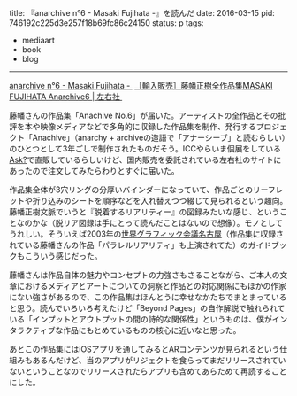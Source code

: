 title: 『anarchive n°6 - Masaki Fujihata -』を読んだ
date: 2016-03-15
pid: 746192c225d3e257f18b69fc86c24150
status: p
tags:
- mediaart
- book
- blog
---

[anarchive n°6 - Masaki Fujihata - ][1]
[［輸入販売］藤幡正樹全作品集MASAKI FUJIHATA Anarchive6 | 左右社 ][2]

藤幡さんの作品集「Anachive No.6」が届いた。アーティストの全作品とその批評を本や映像メディアなどで多角的に収録した作品集を制作、発行するプロジェクト「Anachive」（anarchy + archiveの造語で「アナーシーブ」と読むらしい）のひとつとして3年ごしで制作されたものだそう。ICCやらいま個展をしている[Ask?][3]で直販しているらしいけど、国内販売を委託されている左右社のサイトにあったので注文してみたらわりとすぐに届いた。

作品集全体が3穴リングの分厚いバインダーになっていて、作品ごとのリーフレットや折り込みのシートを順序などを入れ替えつつ綴じて見られるという趣向。藤幡正樹文脈でいうと『脱着するリアリティー』の図録みたいな感じ、ということなのかな（脱リア図録は手にとって読んだことはないので想像）。モノとしてうれしい。そういえば2003年の[世界グラフィック会議名古屋][4]（作品集に収録されている藤幡さんの作品「パラレルリアリティ」も上演されてた）のガイドブックもこういう感じだった。

藤幡さんは作品自体の魅力やコンセプトの力強さもさることながら、ご本人の文章におけるメディアとアートについての洞察と作品との対応関係にもほかの作家にない強さがあるので、この作品集はほんとうに幸せなかたちでまとまっていると思う。読んでいろいろ考えたけど「Beyond Pages」の自作解説で触れられている「インプットとアウトプットの間の詩的な関係性」というものは、僕がインタラクティブな作品にもとめているものの核心に近いなと思った。

あとこの作品集にはiOSアプリを通してみるとARコンテンツが見られるという仕組みもあるんだけど、当のアプリがリジェクトを食らってまだリリースされていないということなのでリリースされたらアプリも含めてあらためて再読することにした。

[1]:	http://www.anarchive.net/fujihata/mf1_fr.htm
[2]:	http://sayusha.com/catalog/books/p=%ef%bc%bb%e8%bc%b8%e5%85%a5%e8%b2%a9%e5%a3%b2%ef%bc%bd%e8%97%a4%e5%b9%a1%e6%ad%a3%e6%a8%b9%e5%85%a8%e4%bd%9c%e5%93%81%e9%9b%86masaki-fujihata-anarchive6
[3]:	http://www2.kb2-unet.ocn.ne.jp/ask/2016/fujihata_masaki.html
[4]:	http://visualogue.com/